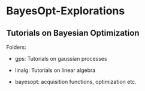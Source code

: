 # BayesOpt-Explorations

## Tutorials on Bayesian Optimization



Folders:

* gps: Tutorials on gaussian processes

* linalg: Tutorials on linear algebra

* bayesopt: acquisition functions, optimization etc.